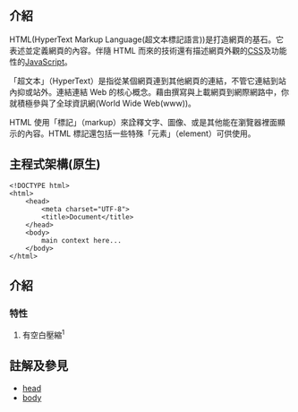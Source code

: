 
## 介紹
HTML(HyperText Markup Language(超文本標記語言))是打造網頁的基石。它表述並定義網頁的內容。伴隨 HTML 而來的技術還有描述網頁外觀的[CSS](css.md)及功能性的[JavaScript](js.md)。

「超文本」（HyperText）是指從某個網頁連到其他網頁的連結，不管它連結到站內抑或站外。連結連結 Web 的核心概念。藉由撰寫與上載網頁到網際網路中，你就積極參與了全球資訊網(World Wide Web(www))。

HTML 使用「標記」（markup）來詮釋文字、圖像、或是其他能在瀏覽器裡面顯示的內容。HTML 標記還包括一些特殊「元素」（element）可供使用。


## 主程式架構(原生)

```
<!DOCTYPE html>
<html>
    <head>
        <meta charset="UTF-8">
        <title>Document</title>
    </head>
    <body>
        main context here...
    </body>
</html>
```

## 介紹

### 特性
1. 有空白壓縮<sup>1</sup>

## 註解及參見
- [head](html/head.md)
- [body](html/body.md)